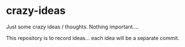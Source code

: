# crazy-ideas
Just some crazy ideas / thoughts. Nothing important....

This repository is to record ideas... each idea will be a separate commit.
